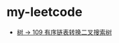 # my-leetcode

- [树 -> 109 有序链表转换二叉搜索树](https://github.com/zzz607/my-leetcode/blob/main/%E6%A0%91/109_%E6%9C%89%E5%BA%8F%E9%93%BE%E8%A1%A8%E8%BD%AC%E6%8D%A2%E4%BA%8C%E5%8F%89%E6%90%9C%E7%B4%A2%E6%A0%91.md)
